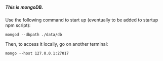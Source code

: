 ##### This is mongoDB.

Use the following command to start up (eventually to be added to startup npm script):

`mongod --dbpath ./data/db`


Then, to access it locally, go on another terminal:

`mongo --host 127.0.0.1:27017`